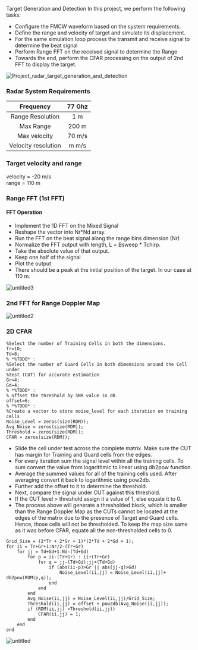 Target Generation and Detection 
In this project, we perform the following tasks:
- Configure the FMCW waveform based on the system requirements.
- Define the range and velocity of target and simulate its displacement.
- For the same simulation loop process the transmit and receive signal to determine the beat signal
- Perform Range FFT on the received signal to determine the Range
- Towards the end, perform the CFAR processing on the output of 2nd FFT to display the target.

![Project_radar_target_generation_and_detection](https://user-images.githubusercontent.com/30601726/113507507-9932ce80-9553-11eb-9557-e76ba560ed02.png)

### Radar System Requirements
|Frequency | 77 Ghz|
:----:|:----:
|Range Resolution | 1 m|
|Max Range | 200 m|
|Max velocity | 70 m/s|
|Velocity resolution| m m/s|

### Target velocity and range
velocity = -20 m/s <br /> 
range = 110 m

### Range FFT (1st FFT)
#### FFT Operation
- Implement the 1D FFT on the Mixed Signal
- Reshape the vector into Nr*Nd array.
- Run the FFT on the beat signal along the range bins dimension (Nr)
- Normalize the FFT output with length, L = Bsweep * Tchirp.
- Take the absolute value of that output.
- Keep one half of the signal
- Plot the output
- There should be a peak at the initial position of the target. In our case at 110 m.

![untitled3](https://user-images.githubusercontent.com/30601726/113507608-3aba2000-9554-11eb-98e4-8b578cd522fd.jpg)



###  2nd FFT for Range Doppler Map
![untitled2](https://user-images.githubusercontent.com/30601726/113507579-1cecbb00-9554-11eb-9634-f8693472a66f.jpg)

### 2D CFAR
```
%Select the number of Training Cells in both the dimensions.
Tr=10;
Td=8;
% *%TODO* :
%Select the number of Guard Cells in both dimensions around the Cell under 
%test (CUT) for accurate estimation
Gr=4;
Gd=4;
% *%TODO* :
% offset the threshold by SNR value in dB
offset=6;
% *%TODO* :
%Create a vector to store noise_level for each iteration on training cells
Noise_Level = zeros(size(RDM));
Avg_Noise = zeros(size(RDM));
Threshold = zeros(size(RDM));
CFAR = zeros(size(RDM)); 
```
- Slide the cell under test across the complete matrix. Make sure the CUT has margin for Training and Guard cells from the edges.
- For every iteration sum the signal level within all the training cells. To sum convert the value from logarithmic to linear using db2pow function.
- Average the summed values for all of the training cells used. After averaging convert it back to logarithmic using pow2db.
- Further add the offset to it to determine the threshold.
- Next, compare the signal under CUT against this threshold.
- If the CUT level > threshold assign it a value of 1, else equate it to 0.
- The process above will generate a thresholded block, which is smaller than the Range Doppler Map as the CUTs cannot be located at the edges of the matrix due to the presence of Target and Guard cells. Hence, those cells will not be thresholded. To keep the map size same as it was before CFAR, equate all the non-thresholded cells to 0.
```
Grid_Size = (2*Tr + 2*Gr + 1)*(2*Td + 2*Gd + 1);
for ii = Tr+Gr+1:Nr/2-(Tr+Gr)
    for jj = Td+Gd+1:Nd-(Td+Gd)
        for p = ii-(Tr+Gr) : ii+(Tr+Gr)
            for q = jj-(Td+Gd):jj+(Td+Gd)
                if (abs(ii-p)>Gr || abs(jj-q)>Gd)
                    Noise_Level(ii,jj) = Noise_Level(ii,jj)+ db2pow(RDM(p,q));
                end
            end
        end
		Avg_Noise(ii,jj) = Noise_Level(ii,jj)/Grid_Size;
		Threshold(ii,jj) = offset + pow2db(Avg_Noise(ii,jj));
        if (RDM(ii,jj) >Threshold(ii,jj))
            CFAR(ii,jj) = 1;
        end
    end
end
```
![untitled](https://user-images.githubusercontent.com/30601726/113507542-e7e06880-9553-11eb-8d62-4f19ce0bf407.jpg)


